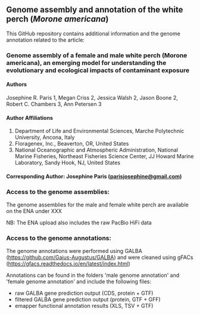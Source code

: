 ## Genome assembly and annotation of the white perch (_Morone americana_)

This GitHub repository contains additional information and the genome annotation related to the article:

### Genome assembly of a female and male white perch (Morone americana), an emerging model for understanding the evolutionary and ecological impacts of contaminant exposure

#### Authors
Josephine R. Paris 1, Megan Criss 2, Jessica Walsh 2, Jason Boone 2, Robert C. Chambers 3, Ann Petersen 3

#### Author Affiliations
1. Department of Life and Environmental Sciences, Marche Polytechnic University, Ancona, Italy
2. Floragenex, Inc., Beaverton, OR, United States 
3. National Oceanographic and Atmospheric Administration, National Marine Fisheries, Northeast Fisheries Science Center, JJ Howard Marine Laboratory, Sandy Hook, NJ, United States

#### Corresponding Author: Josephine Paris (parisjosephine@gmail.com)

### Access to the genome assemblies:

The genome assemblies for the male and female white perch are available on the ENA under XXX

NB: The ENA upload also includes the raw PacBio HiFi data

### Access to the genome annotations:

The genome annotations were performed using GALBA (https://github.com/Gaius-Augustus/GALBA) and were cleaned using gFACs (https://gfacs.readthedocs.io/en/latest/index.html)

Annotations can be found in the folders 'male genome annotation' and 'female genome annotation' and include the following files:

- raw GALBA gene prediction output (CDS, protein + GTF)
- filtered GALBA gene prediction output (protein, GTF + GFF)
- emapper functional annotation results (XLS, TSV + GTF)






